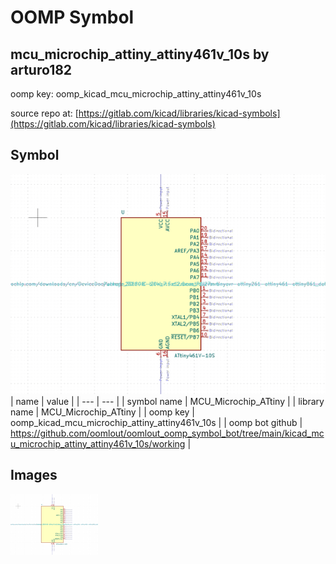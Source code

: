 # OOMP Symbol  
## mcu_microchip_attiny_attiny461v_10s  by arturo182  
  
oomp key: oomp_kicad_mcu_microchip_attiny_attiny461v_10s  
  
source repo at: [https://gitlab.com/kicad/libraries/kicad-symbols](https://gitlab.com/kicad/libraries/kicad-symbols)  
## Symbol  
  
[![working.png](working_600.png)](working.png)  
| name | value | 
| --- | --- | 
| symbol name | MCU_Microchip_ATtiny | 
| library name | MCU_Microchip_ATtiny | 
| oomp key | oomp_kicad_mcu_microchip_attiny_attiny461v_10s | 
| oomp bot github | https://github.com/oomlout/oomlout_oomp_symbol_bot/tree/main/kicad_mcu_microchip_attiny_attiny461v_10s/working | 
## Images  
  
[![working.png](working_140.png)](working.png)  
